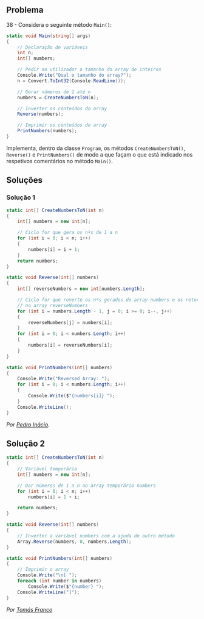 ## Problema

38 - Considera o seguinte método `Main()`:

```cs
static void Main(string[] args)
{
    // Declaração de variáveis
    int n;
    int[] numbers;

    // Pedir ao utilizador o tamanho do array de inteiros
    Console.Write("Qual o tamanho do array?");
    n = Convert.ToInt32(Console.ReadLine());

    // Gerar números de 1 até n
    numbers = CreateNumbersToN(n);

    // Inverter os conteúdos do array
    Reverse(numbers);

    // Imprimir os conteúdos do array
    PrintNumbers(numbers);
}
```

Implementa, dentro da classe `Program`, os métodos `CreateNumbersToN()`,
`Reverse()` e `PrintNumbers()` de modo a que façam o que está indicado nos
respetivos comentários no método `Main()`.

## Soluções

### Solução 1

```cs
static int[] CreateNumbersToN(int n)
{
    int[] numbers = new int[n];

    // Ciclo for que gera os nºs de 1 a n
    for (int i = 0; i < n; i++)
    {
        numbers[i] = i + 1;
    }
    return numbers;
}

static void Reverse(int[] numbers)
{
    int[] reverseNumbers = new int[numbers.Length];

    // Ciclo for que reverte os nºs gerados do array numbers e os retorna
    // no array reverseNumbers
    for (int i = numbers.Length - 1, j = 0; i >= 0; i--, j++)
    {
        reverseNumbers[j] = numbers[i];
    }
    for (int i = 0; i < numbers.Length; i++)
    {
        numbers[i] = reverseNumbers[i];
    }
}

static void PrintNumbers(int[] numbers)
{
    Console.Write("Reversed Array: ");
    for (int i = 0; i < numbers.Length; i++)
    {
        Console.Write($"{numbers[i]} ");
    }
    Console.WriteLine();
}
```

*Por [Pedro Inácio](https://github.com/PmaiWoW).*

## Solução 2

```cs
static int[] CreateNumbersToN(int n)
{
    // Variável temporária
    int[] numbers = new int[n];

    // Dar números de 1 a n ao array temporário numbers
    for (int i = 0; i < n; i++)
        numbers[i] = 1 + i;

    return numbers;
}

static void Reverse(int[] numbers)
{
    // Inverter a variável numbers com a ajuda de outro método
    Array.Reverse(numbers, 0, numbers.Length);
}

static void PrintNumbers(int[] numbers)
{
    // Imprimir o array
    Console.Write("\n[ ");
    foreach (int number in numbers)
        Console.Write($"{number} ");
    Console.WriteLine("]");
}
```

*Por [Tomás Franco](https://github.com/ThomasFranque)*

